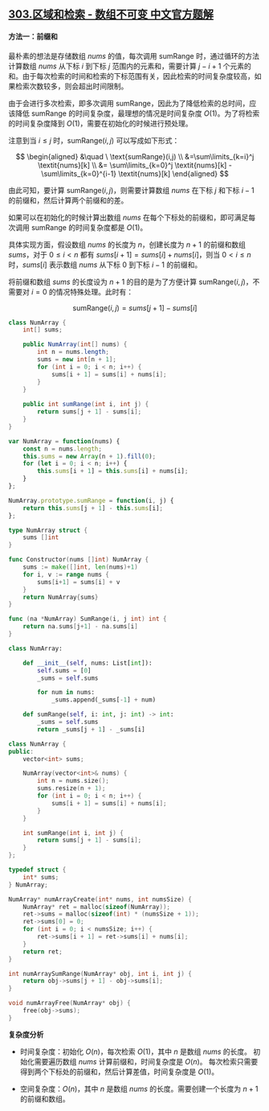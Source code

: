 ## [303.区域和检索 - 数组不可变 中文官方题解](https://leetcode.cn/problems/range-sum-query-immutable/solutions/100000/qu-yu-he-jian-suo-shu-zu-bu-ke-bian-by-l-px41)
#### 方法一：前缀和

最朴素的想法是存储数组 $\textit{nums}$ 的值，每次调用 $\text{sumRange}$ 时，通过循环的方法计算数组 $\textit{nums}$ 从下标 $i$ 到下标 $j$ 范围内的元素和，需要计算 $j-i+1$ 个元素的和。由于每次检索的时间和检索的下标范围有关，因此检索的时间复杂度较高，如果检索次数较多，则会超出时间限制。

由于会进行多次检索，即多次调用 $\text{sumRange}$，因此为了降低检索的总时间，应该降低 $\text{sumRange}$ 的时间复杂度，最理想的情况是时间复杂度 $O(1)$。为了将检索的时间复杂度降到 $O(1)$，需要在初始化的时候进行预处理。

注意到当 $i \le j$ 时，$\text{sumRange}(i,j)$ 可以写成如下形式：

$$
\begin{aligned}
&\quad \ \text{sumRange}(i,j) \\
&=\sum\limits_{k=i}^j \textit{nums}[k] \\
&= \sum\limits_{k=0}^j \textit{nums}[k] - \sum\limits_{k=0}^{i-1} \textit{nums}[k]
\end{aligned}
$$

由此可知，要计算 $\text{sumRange}(i,j)$，则需要计算数组 $\textit{nums}$ 在下标 $j$ 和下标 $i-1$ 的前缀和，然后计算两个前缀和的差。

如果可以在初始化的时候计算出数组 $\textit{nums}$ 在每个下标处的前缀和，即可满足每次调用 $\text{sumRange}$ 的时间复杂度都是 $O(1)$。

具体实现方面，假设数组 $\textit{nums}$ 的长度为 $n$，创建长度为 $n+1$ 的前缀和数组 $\textit{sums}$，对于 $0 \le i<n$ 都有 $\textit{sums}[i+1]=\textit{sums}[i]+\textit{nums}[i]$，则当 $0<i \le n$ 时，$\textit{sums}[i]$ 表示数组 $\textit{nums}$ 从下标 $0$ 到下标 $i-1$ 的前缀和。

将前缀和数组 $\textit{sums}$ 的长度设为 $n+1$ 的目的是为了方便计算 $\text{sumRange}(i,j)$，不需要对 $i=0$ 的情况特殊处理。此时有：

$$\text{sumRange}(i,j)=\textit{sums}[j+1]-\textit{sums}[i]$$

```Java [sol1-Java]
class NumArray {
    int[] sums;

    public NumArray(int[] nums) {
        int n = nums.length;
        sums = new int[n + 1];
        for (int i = 0; i < n; i++) {
            sums[i + 1] = sums[i] + nums[i];
        }
    }
    
    public int sumRange(int i, int j) {
        return sums[j + 1] - sums[i];
    }
}
```

```JavaScript [sol1-JavaScript]
var NumArray = function(nums) {
    const n = nums.length;
    this.sums = new Array(n + 1).fill(0);
    for (let i = 0; i < n; i++) {
        this.sums[i + 1] = this.sums[i] + nums[i];
    }
};

NumArray.prototype.sumRange = function(i, j) {
    return this.sums[j + 1] - this.sums[i];
};
```

```go [sol1-Golang]
type NumArray struct {
    sums []int
}

func Constructor(nums []int) NumArray {
    sums := make([]int, len(nums)+1)
    for i, v := range nums {
        sums[i+1] = sums[i] + v
    }
    return NumArray{sums}
}

func (na *NumArray) SumRange(i, j int) int {
    return na.sums[j+1] - na.sums[i]
}
```

```Python [sol1-Python3]
class NumArray:

    def __init__(self, nums: List[int]):
        self.sums = [0]
        _sums = self.sums

        for num in nums:
            _sums.append(_sums[-1] + num)

    def sumRange(self, i: int, j: int) -> int:
        _sums = self.sums
        return _sums[j + 1] - _sums[i]
```

```C++ [sol1-C++]
class NumArray {
public:
    vector<int> sums;

    NumArray(vector<int>& nums) {
        int n = nums.size();
        sums.resize(n + 1);
        for (int i = 0; i < n; i++) {
            sums[i + 1] = sums[i] + nums[i];
        }
    }

    int sumRange(int i, int j) {
        return sums[j + 1] - sums[i];
    }
};
```

```C [sol1-C]
typedef struct {
    int* sums;
} NumArray;

NumArray* numArrayCreate(int* nums, int numsSize) {
    NumArray* ret = malloc(sizeof(NumArray));
    ret->sums = malloc(sizeof(int) * (numsSize + 1));
    ret->sums[0] = 0;
    for (int i = 0; i < numsSize; i++) {
        ret->sums[i + 1] = ret->sums[i] + nums[i];
    }
    return ret;
}

int numArraySumRange(NumArray* obj, int i, int j) {
    return obj->sums[j + 1] - obj->sums[i];
}

void numArrayFree(NumArray* obj) {
    free(obj->sums);
}
```

**复杂度分析**

- 时间复杂度：初始化 $O(n)$，每次检索 $O(1)$，其中 $n$ 是数组 $\textit{nums}$ 的长度。
  初始化需要遍历数组 $\textit{nums}$ 计算前缀和，时间复杂度是 $O(n)$。
  每次检索只需要得到两个下标处的前缀和，然后计算差值，时间复杂度是 $O(1)$。

- 空间复杂度：$O(n)$，其中 $n$ 是数组 $\textit{nums}$ 的长度。需要创建一个长度为 $n+1$ 的前缀和数组。